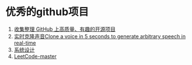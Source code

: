 优秀的github项目
===
1. [收集整理 GitHub 上高质量、有趣的开源项目](https://github.com/Wechat-ggGitHub/Awesome-GitHub-Repo)
1. [实时克隆声音Clone a voice in 5 seconds to generate arbitrary speech in real-time](https://github.com/CorentinJ/Real-Time-Voice-Cloning)
1. [系统设计](https://github.com/donnemartin/system-design-primer)
1. [LeetCode-master](https://github.com/youngyangyang04/leetcode-master)